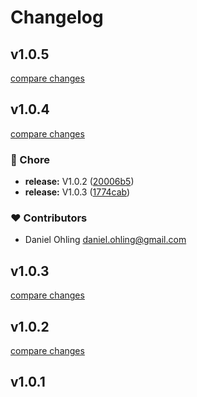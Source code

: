 # Changelog


## v1.0.5

[compare changes](https://github.com/dwaysweden/nuxt-directus/compare/v1.0.4...v1.0.5)

## v1.0.4

[compare changes](https://github.com/dwaysweden/nuxt-directus/compare/v1.0.2...v1.0.4)

### 🏡 Chore

- **release:** V1.0.2 ([20006b5](https://github.com/dwaysweden/nuxt-directus/commit/20006b5))
- **release:** V1.0.3 ([1774cab](https://github.com/dwaysweden/nuxt-directus/commit/1774cab))

### ❤️ Contributors

- Daniel Ohling <daniel.ohling@gmail.com>

## v1.0.3

[compare changes](https://github.com/dwaysweden/nuxt-directus/compare/v1.0.2...v1.0.3)

## v1.0.2

[compare changes](https://github.com/dwaysweden/nuxt-directus/compare/v1.0.1...v1.0.2)

## v1.0.1

